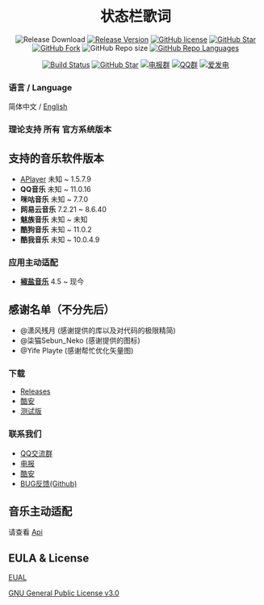 <h1 align="center">状态栏歌词</h1>

<div align="center">

![Release Download](https://img.shields.io/github/downloads/577fkj/MIUIStatusBarLyric/total?style=flat-square)
[![Release Version](https://img.shields.io/github/v/release/577fkj/MIUIStatusBarLyric?style=flat-square)](https://github.com/577fkj/MIUIStatusBarLyric/releases/latest)
[![GitHub license](https://img.shields.io/github/license/577fkj/MIUIStatusBarLyric?style=flat-square)](LICENSE)
[![GitHub Star](https://img.shields.io/github/stars/577fkj/MIUIStatusBarLyric?style=flat-square)](https://github.com/577fkj/MIUIStatusBarLyric/stargazers)
[![GitHub Fork](https://img.shields.io/github/forks/577fkj/MIUIStatusBarLyric?style=flat-square)](https://github.com/577fkj/MIUIStatusBarLyric/network/members)
![GitHub Repo size](https://img.shields.io/github/repo-size/577fkj/MIUIStatusBarLyric?style=flat-square&color=3cb371)
[![GitHub Repo Languages](https://img.shields.io/github/languages/top/577fkj/MIUIStatusBarLyric?style=flat-square)](https://github.com/577fkj/MIUIStatusBarLyric/search?l=java)

[![Build Status](https://img.shields.io/endpoint.svg?url=https%3A%2F%2Factions-badge.atrox.dev%2F577fkj%2FMIUIStatusBarLyric%2Fbadge%3Fref%3Dmain&style=flat)](https://actions-badge.atrox.dev/577fkj/MIUIStatusBarLyric/goto?ref=main)
[![GitHub Star](https://img.shields.io/github/stars/577fkj/MIUIStatusBarLyric.svg?style=social)](https://github.com/577fkj/MIUIStatusBarLyric)
[![电报群](https://img.shields.io/badge/电报群-MIUIStatusBatLyric-blue.svg?style=flat-square&color=12b7f5)](https://t.me/MIUIStatusBatLyric)
[![QQ群](https://img.shields.io/badge/QQ群-884185860-blue.svg?style=flat-square&color=12b7f5)](https://qm.qq.com/cgi-bin/qm/qr?k=ea_MP7zFoZJEdpxDFQcadBdbZmwYXZHh&jump_from=webapi)
[![爱发电](https://img.shields.io/badge/爱发电-@xiao_wine-blue.svg?style=flat-square&color=12b7f5)](https://afdian.net/@xiao_wine)

</div>

### 语言 / Language

简体中文 / [English](README_EN.md)

### 理论支持 __所有__ 官方系统版本

## 支持的音乐软件版本

- [APlayer](https://github.com/rRemix/APlayer) 未知 ~ 1.5.7.9
- __QQ音乐__ 未知 ~ 11.0.16
- __咪咕音乐__ 未知 ~ 7.7.0
- __网易云音乐__ 7.2.21 ~ 8.6.40
- __魅族音乐__ 未知 ~ 未知
- __酷狗音乐__ 未知 ~ 11.0.2
- __酷我音乐__ 未知 ~ 10.0.4.9

### 应用主动适配

- __[椒盐音乐](https://github.com/Moriafly/SaltPlayerSource)__ 4.5 ~ 现今

## 感谢名单（不分先后）

- @潇风残月 (感谢提供的库以及对代码的极限精简)
- @柒猫Sebun_Neko (感谢提供的图标)
- @Yife Playte (感谢帮忙优化矢量图)

### 下载

- [Releases](https://github.com/577fkj/MIUIStatusBarLyric/releases)
- [酷安](https://www.coolapk.com/apk/miui.statusbar.lyric)
- [测试版](https://github.com/577fkj/MIUIStatusBarLyric/actions/workflows/Android.yml)

### 联系我们

- [QQ交流群](https://jq.qq.com/?_wv=1027&amp;k=KQeQjgsv)
- [电报](https://t.me/MIUIStatusBatLyric)
- [酷安](https://www.coolapk.com/apk/miui.statusbar.lyric)
- [BUG反馈(Github)](https://github.com/577fkj/MIUIStatusBarLyric/issues/new)

## 音乐主动适配

请查看 [Api](https://github.com/577fkj/StatusBarApiExample)

## EULA & License

[EUAL](./EUAL.md)

[GNU General Public License v3.0](./LICENSE)
